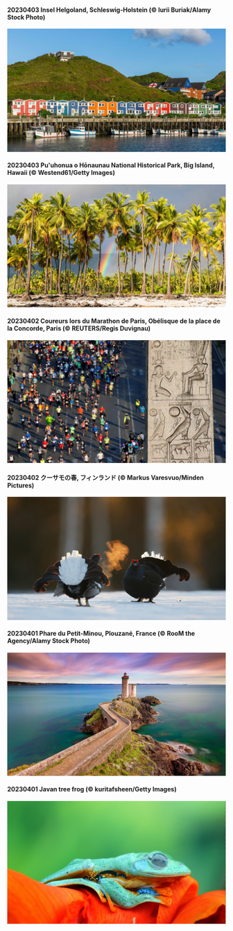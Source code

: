 #### 20230403 Insel Helgoland, Schleswig-Holstein (© Iurii Buriak/Alamy Stock Photo)

![](20230403_SchleswigHolsteinHelgoland_1920x1080.jpg)

#### 20230403 Pu'uhonua o Hōnaunau National Historical Park, Big Island, Hawaii (© Westend61/Getty Images)

![](20230403_HonaunauNP_1920x1080.jpg)

#### 20230402 Coureurs lors du Marathon de Paris, Obélisque de la place de la Concorde, Paris (© REUTERS/Regis Duvignau)

![](20230402_ParisRunners_1920x1080.jpg)

#### 20230402 クーサモの春, フィンランド (© Markus Varesvuo/Minden Pictures)

![](20230402_BlackGrouseLekking_1920x1080.jpg)

#### 20230401 Phare du Petit-Minou, Plouzané, France (© RooM the Agency/Alamy Stock Photo)

![](20230401_MinouLighthouse_1920x1080.jpg)

#### 20230401 Javan tree frog (© kuritafsheen/Getty Images)

![](20230401_FrogMonth_1920x1080.jpg)

